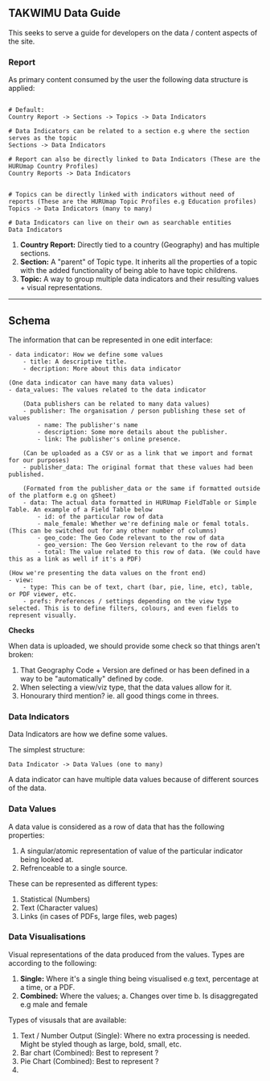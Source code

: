 TAKWIMU Data Guide
------------------

This seeks to serve a guide for developers on the data / content aspects of the site.


### Report

As primary content consumed by the user the following data structure is applied:

```

# Default:
Country Report -> Sections -> Topics -> Data Indicators

# Data Indicators can be related to a section e.g where the section serves as the topic
Sections -> Data Indicators

# Report can also be directly linked to Data Indicators (These are the HURUmap Country Profiles)
Country Reports -> Data Indicators


# Topics can be directly linked with indicators without need of reports (These are the HURUmap Topic Profiles e.g Education profiles)
Topics -> Data Indicators (many to many)

# Data Indicators can live on their own as searchable entities
Data Indicators

```

1. **Country Report:** Directly tied to a country (Geography) and has multiple sections.
2. **Section:** A "parent" of Topic type. It inherits all the properties of a topic with the added functionality of being able to have topic childrens.
3. **Topic:** A way to group multiple data indicators and their resulting values + visual representations.


----

## Schema

The information that can be represented in one edit interface:

```
- data indicator: How we define some values
    - title: A descriptive title.
    - decription: More about this data indicator

(One data indicator can have many data values)
- data_values: The values related to the data indicator
    
    (Data publishers can be related to many data values)
    - publisher: The organisation / person publishing these set of values
        - name: The publisher's name
        - description: Some more details about the publisher.
        - link: The publisher's online presence. 

    (Can be uploaded as a CSV or as a link that we import and format for our purposes)
    - publisher_data: The original format that these values had been published.

    (Formated from the publisher_data or the same if formatted outside of the platform e.g on gSheet)
    - data: The actual data formatted in HURUmap FieldTable or Simple Table. An example of a Field Table below
        - id: of the particular row of data
        - male_female: Whether we're defining male or femal totals. (This can be switched out for any other number of columns)
        - geo_code: The Geo Code relevant to the row of data
        - geo_version: The Geo Version relevant to the row of data
        - total: The value related to this row of data. (We could have this as a link as well if it's a PDF)

(How we're presenting the data values on the front end)
- view:
    - type: This can be of text, chart (bar, pie, line, etc), table, or PDF viewer, etc.
    - prefs: Preferences / settings depending on the view type selected. This is to define filters, colours, and even fields to represent visually.
```

**Checks**

When data is uploaded, we should provide some check so that things aren't broken:

1. That Geography Code + Version are defined or has been defined in a way to be "automatically" defined by code.
2. When selecting a view/viz type, that the data values allow for it.
3. Honourary third mention? ie. all good things come in threes.

### Data Indicators

Data Indicators are how we define some values.

The simplest structure:

```
Data Indicator -> Data Values (one to many)
```

A data indicator can have multiple data values because of different sources of the data.


### Data Values

A data value is considered as a row of data that has the following properties:

1. A singular/atomic representation of value of the particular indicator being looked at.
2. Refrenceable to a single source.

These can be represented as different types:

1. Statistical (Numbers)
2. Text (Character values)
3. Links (in cases of PDFs, large files, web pages)



### Data Visualisations

Visual representations of the data produced from the values. Types are according to the following:

1. **Single:** Where it's a single thing being visualised e.g text, percentage at a time, or a PDF.
2. **Combined:** Where the values;
    a. Changes over time
    b. Is disaggregated e.g male and female


Types of visusals that are available:

1. Text / Number Output (Single): Where no extra processing is needed. Might be styled though as large, bold, small, etc.
2. Bar chart (Combined): Best to represent ?
3. Pie Chart (Combined): Best to represent ?
4. 

